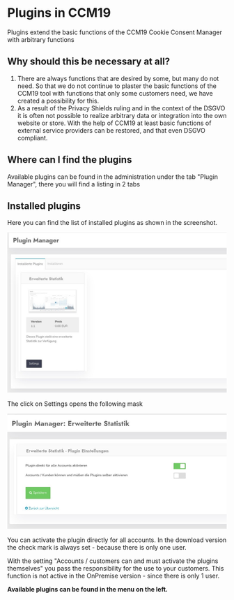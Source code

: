 # Plugins in CCM19

Plugins extend the basic functions of the CCM19 Cookie Consent Manager with arbitrary functions 

## Why should this be necessary at all? 

1. There are always functions that are desired by some, but many do not need. So that we do not continue to plaster the basic functions of the CCM19 tool with functions that only some customers need, we have created a possibility for this.
2. As a result of the Privacy Shields ruling and in the context of the DSGVO it is often not possible to realize arbitrary data or integration into the own website or store. With the help of CCM19 at least basic functions of external service providers can be restored, and that even DSGVO compliant.

## Where can I find the plugins

Available plugins can be found in the administration under the tab "Plugin Manager", there you will find a listing in 2 tabs 



## Installed plugins

Here you can find the list of installed plugins as shown in the screenshot.

![screenshot-1615194415065-065](../assets/screenshot-1615194415065-065.jpg)

The click on Settings opens the following mask

![screenshot-1615194545673-673](../assets/screenshot-1615194545673-673.jpg)

You can activate the plugin directly for all accounts. In the download version the check mark is always set - because there is only one user.

With the setting "Accounts / customers can and must activate the plugins themselves" you pass the responsibility for the use to your customers. This function is not active in the OnPremise version - since there is only 1 user.

**Available plugins can be found in the menu on the left.**



